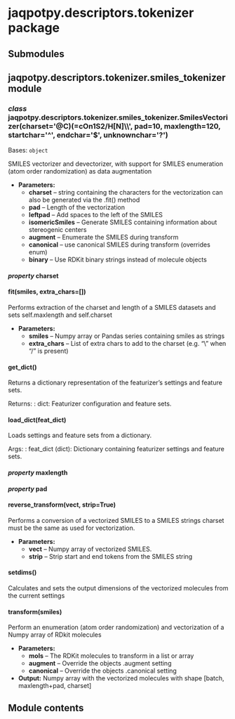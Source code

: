 # jaqpotpy.descriptors.tokenizer package

## Submodules

## jaqpotpy.descriptors.tokenizer.smiles_tokenizer module

### *class* jaqpotpy.descriptors.tokenizer.smiles_tokenizer.SmilesVectorizer(charset='@C)(=cOn1S2/H[N]\\\\', pad=10, maxlength=120, startchar='^', endchar='$', unknownchar='?')

Bases: `object`

SMILES vectorizer and devectorizer, with support for SMILES enumeration (atom order randomization)
as data augmentation

* **Parameters:**
  * **charset** – string containing the characters for the vectorization
    can also be generated via the .fit() method
  * **pad** – Length of the vectorization
  * **leftpad** – Add spaces to the left of the SMILES
  * **isomericSmiles** – Generate SMILES containing information about stereogenic centers
  * **augment** – Enumerate the SMILES during transform
  * **canonical** – use canonical SMILES during transform (overrides enum)
  * **binary** – Use RDKit binary strings instead of molecule objects

#### *property* charset

#### fit(smiles, extra_chars=[])

Performs extraction of the charset and length of a SMILES datasets and sets self.maxlength and self.charset

* **Parameters:**
  * **smiles** – Numpy array or Pandas series containing smiles as strings
  * **extra_chars** – List of extra chars to add to the charset (e.g. “\\” when “/” is present)

#### get_dict()

Returns a dictionary representation of the featurizer’s settings and feature sets.

Returns:
: dict: Featurizer configuration and feature sets.

#### load_dict(feat_dict)

Loads settings and feature sets from a dictionary.

Args:
: feat_dict (dict): Dictionary containing featurizer settings and feature sets.

#### *property* maxlength

#### *property* pad

#### reverse_transform(vect, strip=True)

Performs a conversion of a vectorized SMILES to a SMILES strings
charset must be the same as used for vectorization.

* **Parameters:**
  * **vect** – Numpy array of vectorized SMILES.
  * **strip** – Strip start and end tokens from the SMILES string

#### setdims()

Calculates and sets the output dimensions of the vectorized molecules from the current settings

#### transform(smiles)

Perform an enumeration (atom order randomization) and vectorization of a Numpy array of RDkit molecules

* **Parameters:**
  * **mols** – The RDKit molecules to transform in a list or array
  * **augment** – Override the objects .augment setting
  * **canonical** – Override the objects .canonical setting
* **Output:**
  Numpy array with the vectorized molecules with shape [batch, maxlength+pad, charset]

## Module contents
